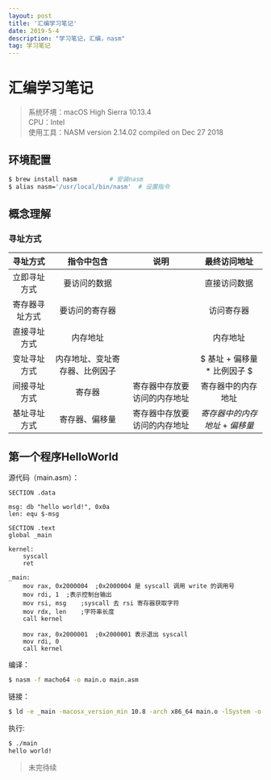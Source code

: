 ```yaml
---
layout: post
title: '汇编学习笔记'
date: 2019-5-4 
description: "学习笔记，汇编，nasm"
tag: 学习笔记
--- 
```


# 汇编学习笔记

> 系统环境：macOS High Sierra 10.13.4  
> CPU：Intel  
> 使用工具：NASM version 2.14.02 compiled on Dec 27 2018  

## 环境配置

```bash
$ brew install nasm			# 安装nasm
$ alias nasm='/usr/local/bin/nasm'	# 设置指令
```

## 概念理解

### 寻址方式

寻址方式     |     指令中包含       |    说明    | 最终访问地址
:----------:|:------------------:|:---------:|:---------:
立即寻址方式  | 要访问的数据         |           | 直接访问数据
寄存器寻址方式| 要访问的寄存器        |           | 访问寄存器
直接寻址方式 |  内存地址            |           | 内存地址
变址寻址方式 |内存地址、变址寄存器、比例因子|       |$ 基址 + 偏移量 * 比例因子 $
间接寻址方式 |  寄存器             |寄存器中存放要访问的内存地址|寄存器中的内存地址
基址寻址方式 | 寄存器、偏移量 |寄存器中存放要访问的内存地址|$寄存器中的内存地址+偏移量$

## 第一个程序HelloWorld

源代码（main.asm）：

```x86asm
SECTION .data

msg: db "hello world!", 0x0a
len: equ $-msg

SECTION .text
global _main

kernel:
	syscall
	ret

_main:
	mov rax, 0x2000004	;0x2000004 是 syscall 调用 write 的调用号
	mov rdi, 1	;表示控制台输出
	mov rsi, msg	;syscall 去 rsi 寄存器获取字符
	mov rdx, len	;字符串长度
	call kernel

	mov rax, 0x2000001	;0x2000001 表示退出 syscall
	mov rdi, 0
	call kernel
```

编译：

```bash
$ nasm -f macho64 -o main.o main.asm
```

链接：

```bash
$ ld -e _main -macosx_version_min 10.8 -arch x86_64 main.o -lSystem -o main
```

执行:

```bash
$ ./main
hello world!
```

> 未完待续
